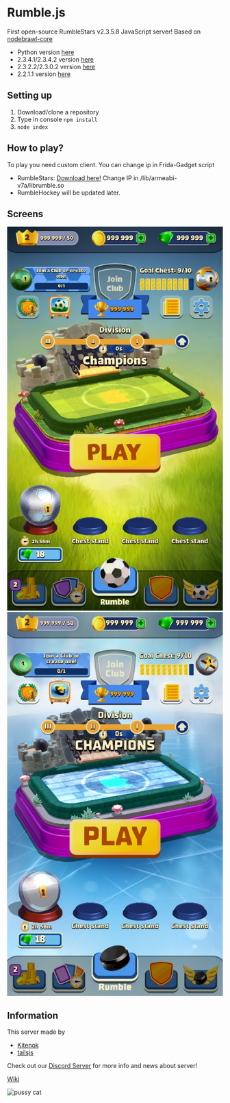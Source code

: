 # Rumble.js
First open-source RumbleStars v2.3.5.8 JavaScript server! Based on [nodebrawl-core](https://github.com/tailsjs/nodebrawl-core)

* Python version [here](https://github.com/KTJSDev/FrogmindRumble-Server)
* 2.3.4.1/2.3.4.2 version [here](https://github.com/KTJSDev/Rumble.js/tree/2.3.4.1/2.3.4.2)
* 2.3.2.2/2.3.0.2 version [here](https://github.com/KTJSDev/Rumble.js/tree/2.3.2.2/2.3.0.2)
* 2.2.1.1 version [here](https://github.com/KTJSDev/Rumble.js/tree/2.2.1.1)

## Setting up
1. Download/clone a repository
2. Type in console `npm install`
3. `node index`

## How to play?
To play you need custom client. You can change ip in Frida-Gadget script
* RumbleStars: [Download here!](https://mega.nz/file/7vZ0TTIC#6SJBEl68Fd5sc-lO66C_aILDV6OdlyREUXNPptA2Xw8) Change IP in /lib/armeabi-v7a/librumble.so
* RumbleHockey will be updated later.
<!-- * RumbleHockey: [Download here!](https://mega.nz/file/7ix1ALxY#stOewobPfiZt2veeYpJq36fpj_JCAXPKBHhKKG6XjUg) Change IP in /lib/armeabi-v7a/libtailsjs.config.so -->

## Screens
![RumbleStars](https://github.com/KTJS-TEAM/FrogmindRumble-Server/raw/main/rumblestars.jpg)![RumbleHockey](https://github.com/KTJS-TEAM/FrogmindRumble-Server/raw/main/rumblehockey.jpg)

## Information
This server made by
* [Kitenok](https://github.com/kitenokgene)
* [tailsjs](https://github.com/tailsjs)

Check out our [Discord Server](https://discord.gg/uV46YKbU5R) for more info and news about server!

[Wiki](https://github.com/KTJS-TEAM/FrogmindRumble-Server/wiki)

![pussy cat](https://github.com/KTJS-TEAM/FrogmindRumble-Server/raw/main/cat.png)